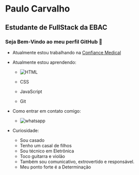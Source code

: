 # Paulo Carvalho

## Estudante de FullStack da EBAC


### Seja Bem-Vindo ao meu perfil GitHub 👋


* Atualmente estou trabalhando na <a href="http://Confiancemedical.com.br" target="_blank">Confiance Medical</a>

* Atualmente estou aprendendo:

    * ![HTML]()
          
    * CSS
    * JavaScript
    * Git

          
* Como entrar em contato comigo:  
    

    * ![whatsapp](https://user-images.githubusercontent.com/86626301/185802225-1a4dd64a-0c49-492b-8049-56faa878513d.png) 
    <a style="width: 10px" href="https://api.whatsapp.com/send?phone=5521999022950&text=Ol%C3%A1%2C%20tudo%20bem!%20Em%20breve%20responderei%20a%20sua%20mensagem."  target="_blank"></a>
    

* Curiosidade:

    * Sou casado
    * Tenho um casal de filhos
    * Sou técnico em Eletrônica
    * Toco guitarra e violão
    * Também sou comunicativo, extrovertido e responsável. 
    * Meu ponto forte é a Determinação
